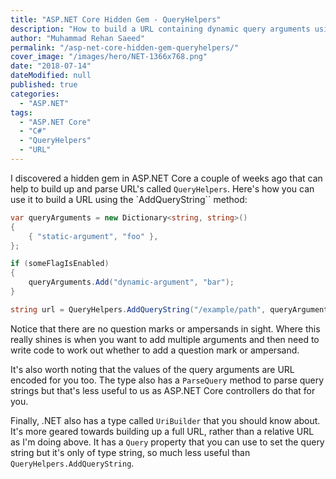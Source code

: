 ```yaml
---
title: "ASP.NET Core Hidden Gem - QueryHelpers"
description: "How to build a URL containing dynamic query arguments using the ASP.NET Core QueryHelpers.AddQueryString method. A hidden gem in ASP.NET Core."
author: "Muhammad Rehan Saeed"
permalink: "/asp-net-core-hidden-gem-queryhelpers/"
cover_image: "/images/hero/NET-1366x768.png"
date: "2018-07-14"
dateModified: null
published: true
categories:
  - "ASP.NET"
tags:
  - "ASP.NET Core"
  - "C#"
  - "QueryHelpers"
  - "URL"
---
```


I discovered a hidden gem in ASP.NET Core a couple of weeks ago that can help to build up and parse URL's called `QueryHelpers`. Here's how you can use it to build a URL using the `AddQueryString`` method:

```cs
var queryArguments = new Dictionary<string, string>()
{
    { "static-argument", "foo" },
};

if (someFlagIsEnabled)
{
    queryArguments.Add("dynamic-argument", "bar");
}

string url = QueryHelpers.AddQueryString("/example/path", queryArguments);
```

Notice that there are no question marks or ampersands in sight. Where this really shines is when you want to add multiple arguments and then need to write code to work out whether to add a question mark or ampersand.

It's also worth noting that the values of the query arguments are URL encoded for you too. The type also has a `ParseQuery` method to parse query strings but that's less useful to us as ASP.NET Core controllers do that for you.

Finally, .NET also has a type called `UriBuilder` that you should know about. It's more geared towards building up a full URL, rather than a relative URL as I'm doing above. It has a `Query` property that you can use to set the query string but it's only of type string, so much less useful than `QueryHelpers.AddQueryString`.
